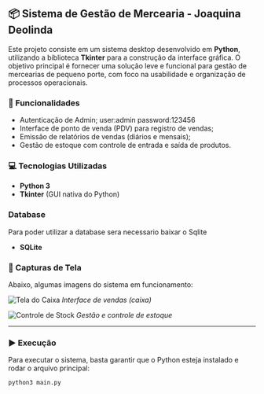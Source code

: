 ## 📦 Sistema de Gestão de Mercearia - Joaquina Deolinda

Este projeto consiste em um sistema desktop desenvolvido em **Python**, utilizando a biblioteca **Tkinter** para a construção da interface gráfica. O objetivo principal é fornecer uma solução leve e funcional para gestão de mercearias de pequeno porte, com foco na usabilidade e organização de processos operacionais.

### 🔧 Funcionalidades

- Autenticação de Admin;
  user:admin
  password:123456
- Interface de ponto de venda (PDV) para registro de vendas;
- Emissão de relatórios de vendas (diários e mensais);
- Gestão de estoque com controle de entrada e saída de produtos.

### 💻 Tecnologias Utilizadas

- **Python 3**
- **Tkinter** (GUI nativa do Python)


### Database
Para poder utilizar a database sera necessario baixar o Sqlite
- **SQLite**

### 📸 Capturas de Tela

Abaixo, algumas imagens do sistema em funcionamento:


![Tela do Caixa](imagens/caixa.png)
*Interface de vendas (caixa)*

![Controle de Stock](imagens/stock.png)
*Gestão e controle de estoque*

---

### ▶️ Execução

Para executar o sistema, basta garantir que o Python esteja instalado e rodar o arquivo principal:

```bash
python3 main.py
